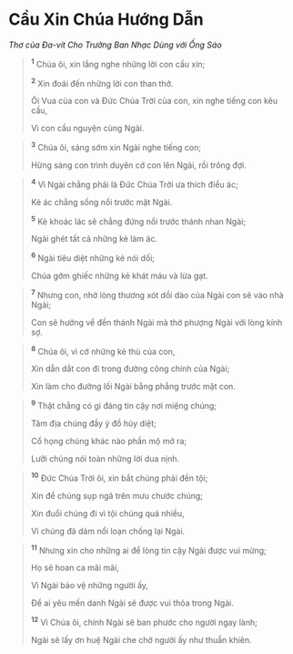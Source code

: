 # Cầu Xin Chúa Hướng Dẫn
*Thơ của Ða-vít Cho Trưởng Ban Nhạc Dùng với Ống Sáo*

> <sup><b>1</b></sup> Chúa ôi, xin lắng nghe những lời con cầu xin;
> 
> <sup><b>2</b></sup> Xin đoái đến những lời con than thở.
> 
> Ôi Vua của con và Ðức Chúa Trời của con, xin nghe tiếng con kêu cầu,
> 
> Vì con cầu nguyện cùng Ngài.
>


> <sup><b>3</b></sup> Chúa ôi, sáng sớm xin Ngài nghe tiếng con;
> 
> Hừng sáng con trình duyên cớ con lên Ngài, rồi trông đợi.
>


> <sup><b>4</b></sup> Vì Ngài chẳng phải là Ðức Chúa Trời ưa thích điều ác;
> 
> Kẻ ác chẳng sống nổi trước mặt Ngài.
> 
> <sup><b>5</b></sup> Kẻ khoác lác sẽ chẳng đứng nổi trước thánh nhan Ngài;
> 
> Ngài ghét tất cả những kẻ làm ác.
> 
> <sup><b>6</b></sup> Ngài tiêu diệt những kẻ nói dối;
> 
> Chúa gớm ghiếc những kẻ khát máu và lừa gạt.
>


> <sup><b>7</b></sup> Nhưng con, nhờ lòng thương xót dồi dào của Ngài con sẽ vào nhà Ngài;
> 
> Con sẽ hướng về đền thánh Ngài mà thờ phượng Ngài với lòng kính sợ.
>


> <sup><b>8</b></sup> Chúa ôi, vì cớ những kẻ thù của con,
> 
> Xin dẫn dắt con đi trong đường công chính của Ngài;
> 
> Xin làm cho đường lối Ngài bằng phẳng trước mặt con.
>


> <sup><b>9</b></sup> Thật chẳng có gì đáng tin cậy nơi miệng chúng;
> 
> Tâm địa chúng đầy ý đồ hủy diệt;
> 
> Cổ họng chúng khác nào phần mộ mở ra;
> 
> Lưỡi chúng nói toàn những lời dua nịnh.
>


> <sup><b>10</b></sup> Ðức Chúa Trời ôi, xin bắt chúng phải đền tội;
> 
> Xin để chúng sụp ngã trên mưu chước chúng;
> 
> Xin đuổi chúng đi vì tội chúng quá nhiều,
> 
> Vì chúng đã dám nổi loạn chống lại Ngài.
>


> <sup><b>11</b></sup> Nhưng xin cho những ai để lòng tin cậy Ngài được vui mừng;
> 
> Họ sẽ hoan ca mãi mãi,
> 
> Vì Ngài bảo vệ những người ấy,
> 
> Ðể ai yêu mến danh Ngài sẽ được vui thỏa trong Ngài.
> 
> <sup><b>12</b></sup> Vì Chúa ôi, chính Ngài sẽ ban phước cho người ngay lành;
> 
> Ngài sẽ lấy ơn huệ Ngài che chở người ấy như thuẫn khiên.
>

